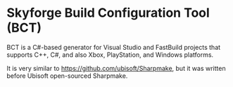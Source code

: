 # Skyforge Build Configuration Tool (BCT)  

BCT is a C#-based generator for Visual Studio and FastBuild projects that supports C++, C#, and also Xbox, PlayStation, and Windows platforms.  

    
It is very similar to https://github.com/ubisoft/Sharpmake, but it was written before Ubisoft open-sourced Sharpmake.  
